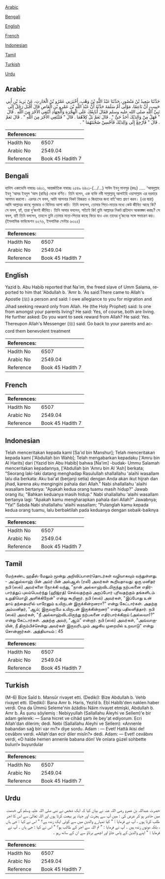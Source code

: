 [Arabic](#arabic)

[Bengali](#bengali)

[English](#english)

[French](#french)

[Indonesian](#indonesian)

[Tamil](#tamil)

[Turkish](#turkish)

[Urdu](#urdu)

## Arabic


<div dir="rtl" lang="ar" style={{fontSize:'larger',backgroundColor:'#f8f9fa',padding:20}}>
حَدَّثَنَا سَعِيدُ بْنُ مَنْصُورٍ، حَدَّثَنَا عَبْدُ اللَّهِ بْنُ وَهْبٍ، أَخْبَرَنِي عَمْرُو بْنُ الْحَارِثِ، عَنْ يَزِيدَ بْنِ أَبِي حَبِيبٍ، أَنَّ نَاعِمًا، مَوْلَى أُمِّ سَلَمَةَ حَدَّثَهُ أَنَّ عَبْدَ اللَّهِ بْنَ عَمْرِو بْنِ الْعَاصِ قَالَ أَقْبَلَ رَجُلٌ إِلَى نَبِيِّ اللَّهِ صلى الله عليه وسلم فَقَالَ أُبَايِعُكَ عَلَى الْهِجْرَةِ وَالْجِهَادِ أَبْتَغِي الأَجْرَ مِنَ اللَّهِ ‏.‏ قَالَ ‏"‏ فَهَلْ مِنْ وَالِدَيْكَ أَحَدٌ حَىٌّ ‏"‏ ‏.‏ قَالَ نَعَمْ بَلْ كِلاَهُمَا ‏.‏ قَالَ ‏"‏ فَتَبْتَغِي الأَجْرَ مِنَ اللَّهِ ‏"‏ ‏.‏ قَالَ نَعَمْ ‏.‏ قَالَ ‏"‏ فَارْجِعْ إِلَى وَالِدَيْكَ فَأَحْسِنْ صُحْبَتَهُمَا ‏"‏ ‏.‏
</div>
<div style={{backgroundColor:'#f8f9fa',padding:20, marginBottom: 10}}><table> <thead> <tr> <th>References:</th> <th></th> </tr> </thead> <tbody><tr><td>Hadith No</td><td>6507</td></tr><tr><td>Arabic No</td><td>2549.04</td></tr><tr><td>Reference</td><td>Book 45 Hadith 7</td></tr></tbody></table></div>

## Bengali


<div dir="ltr" lang="bn" style={{fontSize:'larger',backgroundColor:'#f8f9fa',padding:20}}>
হাদিস একাডেমি নাম্বারঃ ৬৪০১, আন্তর্জাতিক নাম্বারঃ ২৫৪৯ ৬৪০১-(.../...) সাঈদ ইবনু মানসূর (রহঃ) ..... ‘আবদুল্লাহ ইবনু ‘আমর ইবনুল ‘আস (রাযিঃ) থেকে বর্ণিত। তিনি বলেন, এক ব্যক্তি নবী সাল্লাল্লাহু আলাইহি ওয়াসাল্লাম এর দরবারে আগমন করলো। এরপর সে বলল, আমি আপনার নিকট হিজরত ও জিহাদের জন্য বাই’আত গ্রহণ করব। (এর দ্বারা) আমি আল্লাহর কাছে পুরস্কার ও বিনিময় আশা করি। তিনি বললেন, তোমার পিতা-মাতার মধ্যে কেউ জীবিত আছে কি? সে বলল, হ্যাঁ, তারা দু’জনই জীবিত। তিনি আবার বললেন, সত্যিই কি! তুমি আল্লাহর নিকট প্রতিদান আকাঙ্ক্ষা করছ? সে বলল, হ্যাঁ! তিনি বললেন, তাহলে তুমি তোমার মাতা-পিতার কাছে ফিরে যাও এবং তাদের দু’জনের সঙ্গে সদাচরণ কর। (ইসলামিক ফাউন্ডেশন ৬২৭৬, ইসলামিক সেন্টার ৬৩২৫)
</div>
<div style={{backgroundColor:'#f8f9fa',padding:20, marginBottom: 10}}><table> <thead> <tr> <th>References:</th> <th></th> </tr> </thead> <tbody><tr><td>Hadith No</td><td>6507</td></tr><tr><td>Arabic No</td><td>2549.04</td></tr><tr><td>Reference</td><td>Book 45 Hadith 7</td></tr></tbody></table></div>

## English


<div dir="ltr" lang="en" style={{fontSize:'larger',backgroundColor:'#f8f9fa',padding:20}}>
Yazid b. Abu Habib reported that Na'im, the freed slave of Umm Salama, reported to him that 'Abdullah b. 'Amr b. 'As said:There came to Allah's Apostle (ﷺ) a person and said: I owe allegiance to you for migration and Jihad seeking reward only from Allah. He (the Holy Prophet) said: Is one from amongst your parents living? He said: Yes, of course, both are living. He further asked: Do you want to seek reward from Allah? He said: Yes. Thereupon Allah's Messenger (ﷺ) said: Go back to your parents and accord them benevolent treatment
</div>
<div style={{backgroundColor:'#f8f9fa',padding:20, marginBottom: 10}}><table> <thead> <tr> <th>References:</th> <th></th> </tr> </thead> <tbody><tr><td>Hadith No</td><td>6507</td></tr><tr><td>Arabic No</td><td>2549.04</td></tr><tr><td>Reference</td><td>Book 45 Hadith 7</td></tr></tbody></table></div>

## French


<div dir="ltr" lang="fr" style={{fontSize:'larger',backgroundColor:'#f8f9fa',padding:20}}>

</div>
<div style={{backgroundColor:'#f8f9fa',padding:20, marginBottom: 10}}><table> <thead> <tr> <th>References:</th> <th></th> </tr> </thead> <tbody><tr><td>Hadith No</td><td>6507</td></tr><tr><td>Arabic No</td><td>2549.04</td></tr><tr><td>Reference</td><td>Book 45 Hadith 7</td></tr></tbody></table></div>

## Indonesian


<div dir="ltr" lang="id" style={{fontSize:'larger',backgroundColor:'#f8f9fa',padding:20}}>
Telah menceritakan kepada kami [Sa'id bin Manshur]; Telah menceritakan kepada kami ['Abdullah bin Wahb]; Telah mengabarkan kepadaku ['Amru bin Al Harits] dari [Yazid bin Abu Habib] bahwa [Na'im] -budak- Ummu Salamah menceritakan kepadannya, ['Abdullah bin 'Amru bin Al 'Ash] berkata; "Seorang laki-laki datang menghadap Rasulullah shallallahu 'alaihi wasallam lalu dia berkata: Aku bai'at (berjanji setia) dengan Anda akan ikut hijrah dan jihad, karena aku mengingini pahala dari Allah." Nabi shallallahu 'alaihi wasallam bertanya: "Apakah kedua orang tuamu masih hidup?" Jawab orang itu; "Bahkan keduanya masih hidup." Nabi shallallahu 'alaihi wasallam bertanya lagi: "Apakah kamu mengharapkan pahala dari Allah?" Jawabnya; "Ya!" Sabda Nabi shallallahu 'alaihi wasallam; "Pulanglah kamu kepada kedua orang tuamu, lalu berbaktilah pada keduanya dengan sebaik-baiknya
</div>
<div style={{backgroundColor:'#f8f9fa',padding:20, marginBottom: 10}}><table> <thead> <tr> <th>References:</th> <th></th> </tr> </thead> <tbody><tr><td>Hadith No</td><td>6507</td></tr><tr><td>Arabic No</td><td>2549.04</td></tr><tr><td>Reference</td><td>Book 45 Hadith 7</td></tr></tbody></table></div>

## Tamil


<div dir="ltr" lang="ta" style={{fontSize:'larger',backgroundColor:'#f8f9fa',padding:20}}>
மேற்கண்ட ஹதீஸ் மேலும் மூன்று அறிவிப்பாளர்தொடர்கள் வழியாகவும் வந்துள்ளது. - அப்துல்லாஹ் பின் அம்ர் பின் அல்ஆஸ் (ரலி) அவர்கள் கூறியதாவது: ஒரு மனிதர் நபி (ஸல்) அவர்களை நோக்கி வந்து, "நான் அல்லாஹ்விடமிருந்து நற்பலனை எதிர்பார்த்துப் புலம்பெயர்ந்து (ஹிஜ்ரத்) செல்வதற்கும் அறப்போர் புரிவதற்கும் தங்களிடம் உறுதிமொழி அளிக்கிறேன்" என்று கூறினார். நபி (ஸல்) அவர்கள், "இப்போது உன் தாய் தந்தையரில் யாரேனும் உயிருடன் இருக்கின்றனரா?" என்று கேட்டார்கள். அதற்கு அம்மனிதர், "ஆம்; இருவருமே உயிருடன் இருக்கின்றனர்" என்று பதிலளித்தார். நபி (ஸல்) அவர்கள், "நீ அல்லாஹ்விடமிருந்து நற்பலனை எதிர்பார்க்கிறாய் (அல்லவா)?" என்று கேட்டார்கள். அதற்கு அவர், "ஆம்” என்றார். நபி (ஸல்) அவர்கள், "அவ்வாறாயின், நீ திரும்பிச்சென்று அவர்கள் இருவரிடமும் அழகிய முறையில் உறவாடு" என்று சொன்னார்கள். அத்தியாயம் : 45
</div>
<div style={{backgroundColor:'#f8f9fa',padding:20, marginBottom: 10}}><table> <thead> <tr> <th>References:</th> <th></th> </tr> </thead> <tbody><tr><td>Hadith No</td><td>6507</td></tr><tr><td>Arabic No</td><td>2549.04</td></tr><tr><td>Reference</td><td>Book 45 Hadith 7</td></tr></tbody></table></div>

## Turkish


<div dir="ltr" lang="tr" style={{fontSize:'larger',backgroundColor:'#f8f9fa',padding:20}}>
(M-6) Bize Saîd b. Mansûr rivayet etti. (Dediki): Bize Abdullah b. Vehb rivayet etti. (Dediki): Bana Amr b. Haris, Yezîd b. Ebî Habîb'den naklen haber verdi. Ona da Ümmü Seleme'nin âzâdlısı Nâim rivayet etmişki, Abdullah b. Amr b. Âs şunu söylemiş : Nebiyyullah (Sallallahu Aleyhi ve Sellem)'e bir adam gelerek: — Sana hicret ve cihâd şartı ile bey'at ediyorum. Ecri Allah'dan dilerim; dedi. Nebi (Sallallahu Aleyhi ve Sellem): «Annenle babandan sağ biri var mı?» diye sordu. Adam : — Evet! Hattâ ikisi de! cevâbını verdi. «Allah'dan ecir diler misîn?» dedi. Adam: — Evet! cevâbını verdi, «O halde hemen annenle babana dön! Ve onlara güzel sohbette bulun!» buyurdular
</div>
<div style={{backgroundColor:'#f8f9fa',padding:20, marginBottom: 10}}><table> <thead> <tr> <th>References:</th> <th></th> </tr> </thead> <tbody><tr><td>Hadith No</td><td>6507</td></tr><tr><td>Arabic No</td><td>2549.04</td></tr><tr><td>Reference</td><td>Book 45 Hadith 7</td></tr></tbody></table></div>

## Urdu


<div dir="rtl" lang="ur" style={{fontSize:'larger',backgroundColor:'#f8f9fa',padding:20}}>
حضرت عبداللہ بن عمرو رضی اللہ عنہ نے بیان کیا کہ ایک شخص نے نبی صلی اللہ علیہ وسلم کی خدمت میں حاضر ہو کر عرض کی : میں آپ سے ہجرت اور جہاد پر بیعت کرتا ہوں اور اللہ تعالیٰ سے اس کا اجر طلب کرتا ہوں ، آپ نے فرمایا : " کیا تمہارے والدین میں سے کوئی ایک زندہ ہے؟ " اس نے کہا : جی ہاں ، بلکہ دونوں زندہ ہیں ۔ آپ نے فرمایا : " تم اللہ سے اجر کے طالب ہو؟ " اس نے کہا : جی ہاں ۔ آپ نے فرمایا : " اپنے والدین کے پاس جاؤ اور اچھے برتاؤ سے ان کے ساتھ رہو ۔
</div>
<div style={{backgroundColor:'#f8f9fa',padding:20, marginBottom: 10}}><table> <thead> <tr> <th>References:</th> <th></th> </tr> </thead> <tbody><tr><td>Hadith No</td><td>6507</td></tr><tr><td>Arabic No</td><td>2549.04</td></tr><tr><td>Reference</td><td>Book 45 Hadith 7</td></tr></tbody></table></div>